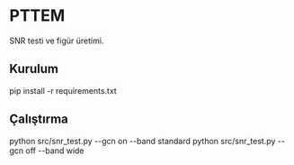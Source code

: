 # PTTEM
SNR testi ve figür üretimi.

## Kurulum
pip install -r requirements.txt

## Çalıştırma
python src/snr_test.py --gcn on --band standard
python src/snr_test.py --gcn off --band wide
